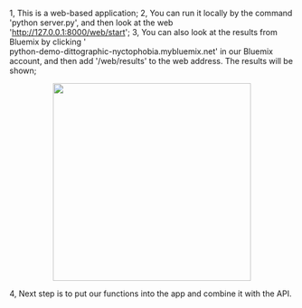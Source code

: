 1, This is a web-based application;
2, You can run it locally by the command 'python server.py', and then look at the web 'http://127.0.0.1:8000/web/start';
3, You can also look at the results from Bluemix by clicking '	
python-demo-dittographic-nyctophobia.mybluemix.net' in our Bluemix account, and then add '/web/results' to the web address. 
The results will be shown;
<p align="center">
  <img src="https://github.com/Wendy0601/APP_Retrieve_and_rank_PowerSystem/CAPTURE.PNG" width="350"/>
</p>

4, Next step is to put our functions into the app and combine it with the API.

